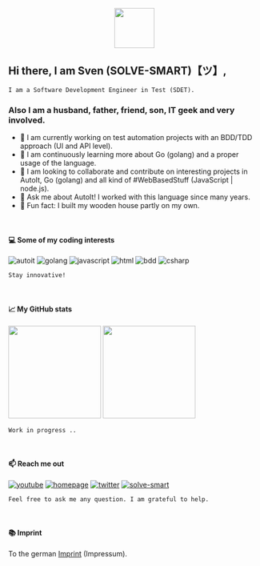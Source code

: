 <p align="center">
    <img src="https://github.com/Sven-Seyfert/Sven-Seyfert/blob/main/media/favicon.ico" width="80" />
</p>

## Hi there, I am Sven (SOLVE-SMART)【ツ】,

    I am a Software Development Engineer in Test (SDET).

### Also I am a husband, father, friend, son, IT geek and very involved.

- 🔭 I am currently working on test automation projects with an BDD/TDD approach (UI and API level).
- 🌱 I am continuously learning more about Go (golang) and a proper usage of the language.
- 👯 I am looking to collaborate and contribute on interesting projects in AutoIt, Go (golang) and all kind of #WebBasedStuff (JavaScript | node.js).
- 💬 Ask me about AutoIt! I worked with this language since many years.
- 📢 Fun fact: I built my wooden house partly on my own.

<br>

#### 💻 Some of my coding interests

![autoit](https://img.shields.io/badge/AutoIt-lightskyblue?style=for-the-badge&labelColor=black&logo=autodesk&logoColor=lightskyblue)
![golang](https://img.shields.io/badge/Go-07D9CA?style=for-the-badge&labelColor=black&logo=go&logoColor=07D9CA)
![javascript](https://img.shields.io/badge/Javascript-F0DB4F?style=for-the-badge&labelColor=black&logo=javascript&logoColor=F0DB4F)
![html](https://img.shields.io/badge/HTML%2FCSs-E34F26?style=for-the-badge&labelColor=black&logo=html5&logoColor=E34F26)
![bdd](https://img.shields.io/badge/BDD-6569B0?style=for-the-badge&labelColor=black&logo=cucumber&logoColor=6569B0)
![csharp](https://img.shields.io/badge/CSharp-e535ab?style=for-the-badge&labelColor=black&logo=csharp&logoColor=e535ab)

    Stay innovative!

<br>

#### 📈 My GitHub stats

<img height="185px" src="https://github-readme-stats-one-bice.vercel.app/api?username=sven-seyfert&count_private=true&theme=ayu-mirage&show_icons=true&include_all_commits=true&role=OWNER,ORGANIZATION_MEMBER,COLLABORATOR&cache_seconds=14400&disable_animations=true"> <img height="185px" src="https://github-readme-stats-one-bice.vercel.app/api/top-langs/?username=sven-seyfert&layout=compact&langs_count=10&theme=ayu-mirage&card_width=369">

    Work in progress ..

<br>

#### 📫 Reach me out

[![youtube](https://img.shields.io/badge/Solve%20Smart-D94D4A?style=for-the-badge&labelColor=black&logo=youtube&logoColor=D94D4A)](https://youtube.com/channel/UCjPiWdl_h1CoYhZXaEC_AwA)
[![homepage](https://img.shields.io/badge/Homepage-648293?style=for-the-badge&labelColor=black&logo=HTML5&logoColor=648293)](https://sven-seyfert.de)
[![twitter](https://img.shields.io/badge/@Sven_Seyfert-1DA1F2?style=for-the-badge&labelColor=black&logo=twitter&logoColor=1DA1F2)](https://twitter.com/sven_seyfert)
[![solve-smart](https://img.shields.io/badge/solve_smart_de-6569B0?style=for-the-badge&labelColor=black&logo=visualstudiocode&logoColor=6569B0)](https://solve-smart.de)

    Feel free to ask me any question. I am grateful to help.

<br>

#### 📚 Imprint

To the german [Imprint](https://solve-smart.de/#/de/impressum) (Impressum).
